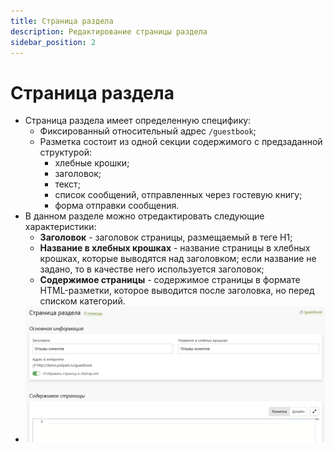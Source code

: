 ```yaml
---
title: Страница раздела
description: Редактирование страницы раздела
sidebar_position: 2
---
```


# Страница раздела
* Страница раздела имеет определенную специфику:
    + Фиксированный относительный адрес  `/guestbook`;
    + Разметка состоит из одной секции содержимого c предзаданной структурой:
        + хлебные крошки;
        + заголовок;
        + текст;
        + список сообщений, отправленных через гостевую книгу;
        + форма отправки сообщения.
* В данном разделе можно отредактировать следующие характеристики:
    + __Заголовок__ - заголовок страницы, размещаемый в теге H1;
    + __Название в хлебных крошках__ - название страницы в хлебных крошках, которые выводятся над заголовком; если название не задано, то в качестве него используется заголовок;
    + __Содержимое страницы__ - содержимое страницы в формате HTML-разметки, которое выводится после заголовка, но перед списком категорий.
* ![](../_media/feedback/page-general.png)